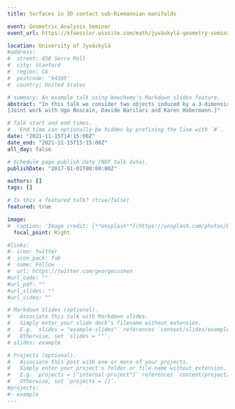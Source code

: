 ```yaml
---
title: Surfaces in 3D contact sub-Riemannian manifolds

event: Geometric Analysis Seminar
event_url: https://kfaessler.wixsite.com/math/jyväskylä-geometry-seminar

location: University of Jyväskylä
#address:
#  street: 450 Serra Mall
#  city: Stanford
#  region: CA
#  postcode: '94305'
#  country: United States

# summary: An example talk using Wowchemy's Markdown slides feature.
abstract: "In this talk we consider two objects induced by a 3-dimensional contact sub-Riemannian manifold on   an embedded surface: the induced distance, defined using the infimum of lengths of curves contained in the surface, and the stochastic process defined by a certain limit of Laplace-Beltrami operators. First, we identify some global conditions for the induced distance to be finite, and we prove that it is finite for surfaces with the topology of a sphere embedded in a tight coorientable distribution. Second, we recognise that the stochastic process defined here moves along the characteristic foliation induced on the surface by the contact distribution. Thus, we show that for this stochastic process elliptic characteristic points are inaccessible, while hyperbolic characteristic points are accessible from the separatrices. We illustrate those results with some examples.
[Joint work with Ugo Boscain, Davide Barilari and Karen Habermann.]"

# Talk start and end times.
#   End time can optionally be hidden by prefixing the line with `#`.
date: "2021-11-15T14:15:00Z"
date_end: "2021-11-15T15:15:00Z"
all_day: false

# Schedule page publish date (NOT talk date).
publishDate: "2017-01-01T00:00:00Z"

authors: []
tags: []

# Is this a featured talk? (true/false)
featured: true

image:
#  caption: 'Image credit: [**Unsplash**](https://unsplash.com/photos/bzdhc5b3Bxs)'
  focal_point: Right

#links:
#- icon: twitter
#  icon_pack: fab
#  name: Follow
#  url: https://twitter.com/georgecushen
#url_code: ""
#url_pdf: ""
#url_slides: ""
#url_video: ""

# Markdown Slides (optional).
#   Associate this talk with Markdown slides.
#   Simply enter your slide deck's filename without extension.
#   E.g. `slides = "example-slides"` references `content/slides/example-slides.md`.
#   Otherwise, set `slides = ""`.
# slides: example

# Projects (optional).
#   Associate this post with one or more of your projects.
#   Simply enter your project's folder or file name without extension.
#   E.g. `projects = ["internal-project"]` references `content/project/deep-learning/index.md`.
#   Otherwise, set `projects = []`.
#projects:
#- example
---
```



